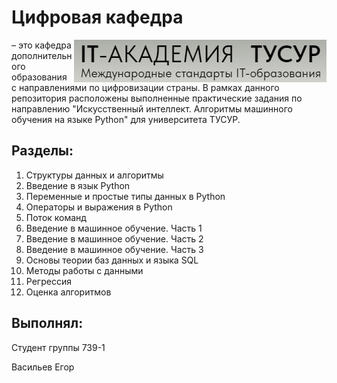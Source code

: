 # Цифровая кафедра

<img  align="right" src="Pictures/DD.png">

– это кафедра дополнительного образования с направлениями по цифровизации страны. В рамках данного репозитория расположены выполненные практические задания по направлению "Искусственный интеллект. Алгоритмы машинного обучения на языке Python" для университета ТУСУР.


## Разделы:

1) Структуры данных и алгоритмы
2) Введение в язык Python
3) Переменные и простые типы данных в Python
4) Операторы и выражения в Python
5) Поток команд
6) Введение в машинное обучение. Часть 1
7) Введение в машинное обучение. Часть 2
8) Введение в машинное обучение. Часть 3
9) Основы теории баз данных и языка SQL
10) Методы работы с данными
11) Регрессия
12) Оценка алгоритмов


## Выполнял:
Студент группы 739-1

Васильев Егор
